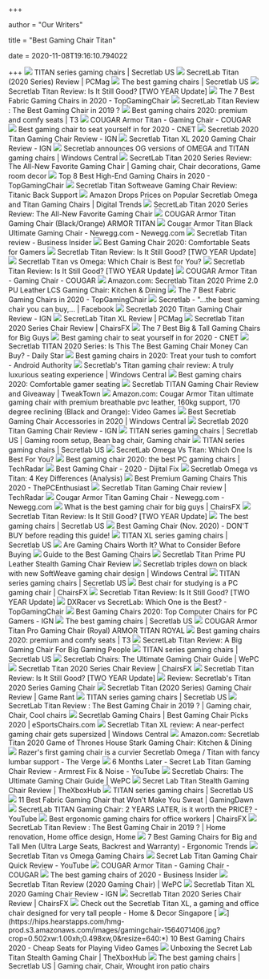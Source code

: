 +++
        
author = "Our Writers"
        
title = "Best Gaming Chair Titan"
        
date = 2020-11-08T19:16:10.794022
        
+++
[ ![](https://cdn.shopify.com/s/files/1/1640/2231/files/turntable_2020_TT_pu_stealth_2-min.jpg?v=9843528053165830621)](https://cdn.shopify.com/s/files/1/1640/2231/files/turntable_2020_TT_pu_stealth_2-min.jpg?v=9843528053165830621) TITAN series gaming chairs | Secretlab US
[ ![](https://i.pcmag.com/imagery/reviews/00yJS0v45fMMdRvhAp53QsN-4..1569474653.jpg)](https://i.pcmag.com/imagery/reviews/00yJS0v45fMMdRvhAp53QsN-4..1569474653.jpg) SecretLab Titan (2020 Series) Review | PCMag
[ ![](https://cdn.shopify.com/s/files/1/1640/2231/t/296/assets/home-about-min.jpg?v=15469314744188955009)](https://cdn.shopify.com/s/files/1/1640/2231/t/296/assets/home-about-min.jpg?v=15469314744188955009) The best gaming chairs | Secretlab US
[ ![](https://techguided.com/wp-content/uploads/2018/02/SecretLab-Titan-Chair.jpg)](https://techguided.com/wp-content/uploads/2018/02/SecretLab-Titan-Chair.jpg) Secretlab Titan Review: Is It Still Good? [TWO YEAR Update]
[ ![](https://topgamingchair.com/wp-content/uploads/2018/12/SecretLab-Titan-684x1024.jpg)](https://topgamingchair.com/wp-content/uploads/2018/12/SecretLab-Titan-684x1024.jpg) The 7 Best Fabric Gaming Chairs in 2020 - TopGamingChair
[ ![](https://topgamingchair.com/wp-content/uploads/2019/01/SecretLab-Version.png)](https://topgamingchair.com/wp-content/uploads/2019/01/SecretLab-Version.png) SecretLab Titan Review : The Best Gaming Chair in 2019 ?
[ ![](https://cdn.mos.cms.futurecdn.net/zxPvL2EJDGyt78Yqh2EvQP.jpg)](https://cdn.mos.cms.futurecdn.net/zxPvL2EJDGyt78Yqh2EvQP.jpg) Best gaming chairs 2020: premium and comfy seats | T3
[ ![](https://cougargaming.com/_cgrwdr_/wwdpp/wp-content/uploads/2018/07/ARMOR-TITAN_Banner-image-2.png)](https://cougargaming.com/_cgrwdr_/wwdpp/wp-content/uploads/2018/07/ARMOR-TITAN_Banner-image-2.png) COUGAR Armor Titan - Gaming Chair - COUGAR
[ ![](https://cnet2.cbsistatic.com/img/OZqVv7-FZQ_0c6N2XUITVIbMpgo=/1200x675/2019/07/19/f6bba4b3-a9c8-4780-9a5f-3083a87fb16f/49-gaming-chairs.jpg)](https://cnet2.cbsistatic.com/img/OZqVv7-FZQ_0c6N2XUITVIbMpgo=/1200x675/2019/07/19/f6bba4b3-a9c8-4780-9a5f-3083a87fb16f/49-gaming-chairs.jpg) Best gaming chair to seat yourself in for 2020 - CNET
[ ![](https://assets1.ignimgs.com/2019/06/25/titanthumb-1561499406065.png)](https://assets1.ignimgs.com/2019/06/25/titanthumb-1561499406065.png) Secretlab 2020 Titan Gaming Chair Review - IGN
[ ![](https://assets1.ignimgs.com/2020/02/25/blogroll-1582591571078.jpg)](https://assets1.ignimgs.com/2020/02/25/blogroll-1582591571078.jpg) Secretlab Titan XL 2020 Gaming Chair Review - IGN
[ ![](https://www.windowscentral.com/sites/wpcentral.com/files/styles/large/public/field/image/2020/01/secretlab-titan-og-4-3.jpg)](https://www.windowscentral.com/sites/wpcentral.com/files/styles/large/public/field/image/2020/01/secretlab-titan-og-4-3.jpg) Secretlab announces OG versions of OMEGA and TITAN gaming chairs | Windows  Central
[ ![](https://i.pinimg.com/originals/80/6c/5d/806c5dbfeb684614402a864bee512de1.jpg)](https://i.pinimg.com/originals/80/6c/5d/806c5dbfeb684614402a864bee512de1.jpg) SecretLab Titan 2020 Series Review: The All-New Favorite Gaming Chair | Gaming  chair, Chair decorations, Game room decor
[ ![](https://topgamingchair.com/wp-content/uploads/2019/03/05-e1551956103900.jpg)](https://topgamingchair.com/wp-content/uploads/2019/03/05-e1551956103900.jpg) Top 8 Best High-End Gaming Chairs in 2020 - TopGamingChair
[ ![](https://thumbor.forbes.com/thumbor/960x0/https%3A%2F%2Fblogs-images.forbes.com%2Fmitchwallace%2Ffiles%2F2018%2F11%2FOMEGA-2018-SoftWeave-Cookies-Cream.jpg)](https://thumbor.forbes.com/thumbor/960x0/https%3A%2F%2Fblogs-images.forbes.com%2Fmitchwallace%2Ffiles%2F2018%2F11%2FOMEGA-2018-SoftWeave-Cookies-Cream.jpg) Secretlab Titan Softweave Gaming Chair Review: Titanic Back Support
[ ![](https://icdn2.digitaltrends.com/image/digitaltrends/secret-lab-gaming-chairs.jpg)](https://icdn2.digitaltrends.com/image/digitaltrends/secret-lab-gaming-chairs.jpg) Amazon Drops Prices on Popular Secretlab Omega and Titan Gaming Chairs |  Digital Trends
[ ![](https://topgamingchair.com/wp-content/uploads/2019/06/20190604_154235-768x1024.jpg)](https://topgamingchair.com/wp-content/uploads/2019/06/20190604_154235-768x1024.jpg) SecretLab Titan 2020 Series Review: The All-New Favorite Gaming Chair
[ ![](https://static.bhphoto.com/images/images2500x2500/cougar_armor_titan_orange_armor_titan_gaming_chair_1549921607000_1457980.jpg)](https://static.bhphoto.com/images/images2500x2500/cougar_armor_titan_orange_armor_titan_gaming_chair_1549921607000_1457980.jpg) COUGAR Armor Titan Gaming Chair (Black/Orange) ARMOR TITAN
[ ![](https://c1.neweggimages.com/ProductImage/26-567-035-V01.jpg)](https://c1.neweggimages.com/ProductImage/26-567-035-V01.jpg) Cougar Armor Titan Black Ultimate Gaming Chair - Newegg.com - Newegg.com
[ ![](https://i.insider.com/5f972cc9f21803001222c0bb?width=600&format=jpeg&auto=webp)](https://i.insider.com/5f972cc9f21803001222c0bb?width=600&format=jpeg&auto=webp) Secretlab Titan review - Business Insider
[ ![](https://www.techadvisor.co.uk/cmsdata/slideshow/3641761/best-gaming-chairs-uk_thumb1200_4-3.jpg)](https://www.techadvisor.co.uk/cmsdata/slideshow/3641761/best-gaming-chairs-uk_thumb1200_4-3.jpg) Best Gaming Chair 2020: Comfortable Seats for Gamers
[ ![](https://techguided.com/wp-content/uploads/2018/02/Titan-Ash-Gaming-Chair.jpg)](https://techguided.com/wp-content/uploads/2018/02/Titan-Ash-Gaming-Chair.jpg) Secretlab Titan Review: Is It Still Good? [TWO YEAR Update]
[ ![](https://i.ytimg.com/vi/QMRdwyJI0ys/maxresdefault.jpg)](https://i.ytimg.com/vi/QMRdwyJI0ys/maxresdefault.jpg) Secretlab Titan vs Omega: Which Chair is Best for You?
[ ![](https://techguided.com/wp-content/uploads/2018/02/Secretlab-Titan-Review-Update.jpg)](https://techguided.com/wp-content/uploads/2018/02/Secretlab-Titan-Review-Update.jpg) Secretlab Titan Review: Is It Still Good? [TWO YEAR Update]
[ ![](https://cougargaming.com/_cgrwdr_/wwdpp/wp-content/uploads/2018/07/ARMOR-TITAN_Banner-image-1-1.png)](https://cougargaming.com/_cgrwdr_/wwdpp/wp-content/uploads/2018/07/ARMOR-TITAN_Banner-image-1-1.png) COUGAR Armor Titan - Gaming Chair - COUGAR
[ ![](https://images-na.ssl-images-amazon.com/images/I/61sFBQonpuL._AC_SL1500_.jpg)](https://images-na.ssl-images-amazon.com/images/I/61sFBQonpuL._AC_SL1500_.jpg) Amazon.com: Secretlab Titan 2020 Prime 2.0 PU Leather LCS Gaming Chair:  Kitchen & Dining
[ ![](https://topgamingchair.com/wp-content/uploads/2018/12/SecretLab_Omega_Titan-tissu-1024x731.jpg)](https://topgamingchair.com/wp-content/uploads/2018/12/SecretLab_Omega_Titan-tissu-1024x731.jpg) The 7 Best Fabric Gaming Chairs in 2020 - TopGamingChair
[ ![](https://lookaside.fbsbx.com/lookaside/crawler/media/?media_id=1901057900177501)](https://lookaside.fbsbx.com/lookaside/crawler/media/?media_id=1901057900177501) Secretlab - "...the best gaming chair you can buy,... | Facebook
[ ![](https://oyster.ignimgs.com/wordpress/stg.ign.com/2019/06/Titan-2-720x480.jpg?fit=bounds&width=640&height=480)](https://oyster.ignimgs.com/wordpress/stg.ign.com/2019/06/Titan-2-720x480.jpg?fit=bounds&width=640&height=480) Secretlab 2020 Titan Gaming Chair Review - IGN
[ ![](https://i.pcmag.com/imagery/reviews/00diqjl9QViajw4X4g9JalE-1.fit_lim.size_985x1717.v_1576199356.jpg)](https://i.pcmag.com/imagery/reviews/00diqjl9QViajw4X4g9JalE-1.fit_lim.size_985x1717.v_1576199356.jpg) SecretLab Titan XL Review | PCMag
[ ![](https://chairsfx.com/wp-content/uploads/2020/06/secretlab-titan-2020-review-pink.jpg)](https://chairsfx.com/wp-content/uploads/2020/06/secretlab-titan-2020-review-pink.jpg) Secretlab Titan 2020 Series Chair Review | ChairsFX
[ ![](https://techguided.com/wp-content/uploads/2019/09/Best-Big-Tall-Gaming-Chairs-for-Big-Guys.jpg)](https://techguided.com/wp-content/uploads/2019/09/Best-Big-Tall-Gaming-Chairs-for-Big-Guys.jpg) The 7 Best Big & Tall Gaming Chairs for Big Guys
[ ![](https://cnet1.cbsistatic.com/img/XMqpDNEIgbT8rrAyeK3fTGhcYXE=/940x528/2019/07/19/b532e023-c620-4a98-9276-6dedba63980b/dxracer-drifting.jpg)](https://cnet1.cbsistatic.com/img/XMqpDNEIgbT8rrAyeK3fTGhcYXE=/940x528/2019/07/19/b532e023-c620-4a98-9276-6dedba63980b/dxracer-drifting.jpg) Best gaming chair to seat yourself in for 2020 - CNET
[ ![](https://i2-prod.dailystar.co.uk/incoming/article20594163.ece/ALTERNATES/s1200b/1685048)](https://i2-prod.dailystar.co.uk/incoming/article20594163.ece/ALTERNATES/s1200b/1685048) Secretlab TITAN 2020 Series: Is This The Best Gaming Chair Money Can Buy? -  Daily Star
[ ![](https://cdn57.androidauthority.net/wp-content/uploads/2019/11/Secretlab-Omega-gaming-chair.jpg)](https://cdn57.androidauthority.net/wp-content/uploads/2019/11/Secretlab-Omega-gaming-chair.jpg) Best gaming chairs in 2020: Treat your tush to comfort - Android Authority
[ ![](https://www.windowscentral.com/sites/wpcentral.com/files/styles/large_wm_brw/public/field/image/2017/10/secretlab-titan-chair-hero.jpg?itok=UZjvij-m)](https://www.windowscentral.com/sites/wpcentral.com/files/styles/large_wm_brw/public/field/image/2017/10/secretlab-titan-chair-hero.jpg?itok=UZjvij-m) Secretlab's Titan gaming chair review: A truly luxurious seating experience  | Windows Central
[ ![](https://cdn.pocket-lint.com/r/s/1200x/assets/images/153220-gadgets-news-buyer-s-guide-best-gaming-chairs-image8-q8iofvwxeb.jpg)](https://cdn.pocket-lint.com/r/s/1200x/assets/images/153220-gadgets-news-buyer-s-guide-best-gaming-chairs-image8-q8iofvwxeb.jpg) Best gaming chairs 2020: Comfortable gamer seating
[ ![](https://www.tweaktown.com/images/content/7/9/7983_03_secretlab-titan-gaming-chair-overwatch-companion.png)](https://www.tweaktown.com/images/content/7/9/7983_03_secretlab-titan-gaming-chair-overwatch-companion.png) Secretlab TITAN Gaming Chair Review and Giveaway | TweakTown
[ ![](https://images-na.ssl-images-amazon.com/images/I/61lNRfcCXVL._AC_SX522_.jpg)](https://images-na.ssl-images-amazon.com/images/I/61lNRfcCXVL._AC_SX522_.jpg) Amazon.com: Cougar Armor Titan ultimate gaming chair with premium  breathable pvc leather, 160kg support, 170 degree reclining (Black and  Orange): Video Games
[ ![](https://www.windowscentral.com/sites/wpcentral.com/files/styles/large/public/field/image/2019/11/secretlab-titan-xl-and-omega-front.jpg)](https://www.windowscentral.com/sites/wpcentral.com/files/styles/large/public/field/image/2019/11/secretlab-titan-xl-and-omega-front.jpg) Best Secretlab Gaming Chair Accessories in 2020 | Windows Central
[ ![](https://oyster.ignimgs.com/wordpress/stg.ign.com/2019/06/Titan--720x480.jpg)](https://oyster.ignimgs.com/wordpress/stg.ign.com/2019/06/Titan--720x480.jpg) Secretlab 2020 Titan Gaming Chair Review - IGN
[ ![](https://i.pinimg.com/736x/bc/ec/cb/bceccb094c0c04f832e3ac2bdb4c2d65.jpg)](https://i.pinimg.com/736x/bc/ec/cb/bceccb094c0c04f832e3ac2bdb4c2d65.jpg) TITAN series gaming chairs | Secretlab US | Gaming room setup, Bean bag  chair, Gaming chair
[ ![](https://cdn.shopify.com/s/files/1/1640/2231/files/sub_2020_TT_lec-03-min.jpg?v=3729453213590270138)](https://cdn.shopify.com/s/files/1/1640/2231/files/sub_2020_TT_lec-03-min.jpg?v=3729453213590270138) TITAN series gaming chairs | Secretlab US
[ ![](https://topgamingchair.com/wp-content/uploads/2020/01/Banner-Omega-vs-Titan.png)](https://topgamingchair.com/wp-content/uploads/2020/01/Banner-Omega-vs-Titan.png) SecretLab Omega Vs Titan: Which One Is Best For You?
[ ![](https://cdn.mos.cms.futurecdn.net/8uyuPRKS2svHBhMZkZYkFg.jpg)](https://cdn.mos.cms.futurecdn.net/8uyuPRKS2svHBhMZkZYkFg.jpg) Best gaming chair 2020: the best PC gaming chairs | TechRadar
[ ![](https://www.dijitalfix.com/wp-content/uploads/2019/10/maxresdefault-1.jpg)](https://www.dijitalfix.com/wp-content/uploads/2019/10/maxresdefault-1.jpg) Best Gaming Chair - 2020 - Dijital Fix
[ ![](https://gamingchairshunter.com/wp-content/uploads/secretlab-titan-vs-omega.jpg)](https://gamingchairshunter.com/wp-content/uploads/secretlab-titan-vs-omega.jpg) Secretlab Omega vs Titan: 4 Key Differences (Analysis)
[ ![](https://cdn.thepcenthusiast.com/wp-content/uploads/2019/05/most-comfortable-best-gaming-chairs-1024x768.jpg)](https://cdn.thepcenthusiast.com/wp-content/uploads/2019/05/most-comfortable-best-gaming-chairs-1024x768.jpg) Best Premium Gaming Chairs This 2020 - ThePCEnthusiast
[ ![](https://cdn.mos.cms.futurecdn.net/K4yc4MyLhNs3xzuZoyVPV6.jpg)](https://cdn.mos.cms.futurecdn.net/K4yc4MyLhNs3xzuZoyVPV6.jpg) Secretlab Titan Gaming Chair review | TechRadar
[ ![](https://images10.newegg.com/BizIntell/item/26/567/26-567-036/features-layout-18_030919.png)](https://images10.newegg.com/BizIntell/item/26/567/26-567-036/features-layout-18_030919.png) Cougar Armor Titan Gaming Chair - Newegg.com - Newegg.com
[ ![](https://chairsfx.com/wp-content/uploads/2020/03/best-400-lbs-gaming-chairs.jpg)](https://chairsfx.com/wp-content/uploads/2020/03/best-400-lbs-gaming-chairs.jpg) What is the best gaming chair for big guys | ChairsFX
[ ![](https://techguided.com/wp-content/uploads/2018/02/Secretlab-Titan-Black.jpg)](https://techguided.com/wp-content/uploads/2018/02/Secretlab-Titan-Black.jpg) Secretlab Titan Review: Is It Still Good? [TWO YEAR Update]
[ ![](https://pbs.twimg.com/media/Dsc1_vpWoAAg10P.jpg)](https://pbs.twimg.com/media/Dsc1_vpWoAAg10P.jpg) The best gaming chairs | Secretlab US
[ ![](https://cdn-5e320f64f911c80ca0df5eef.closte.com/wp-content/uploads/2019/10/Best-Gaming-Chair-2019.png)](https://cdn-5e320f64f911c80ca0df5eef.closte.com/wp-content/uploads/2019/10/Best-Gaming-Chair-2019.png) Best Gaming Chair (Nov. 2020) - DON'T BUY before reading this guide!
[ ![](https://cdn.shopify.com/s/files/1/1640/2231/files/turntable_2020_TTXL_pu_stealth_8-min.jpg?v=16511315250408754187)](https://cdn.shopify.com/s/files/1/1640/2231/files/turntable_2020_TTXL_pu_stealth_8-min.jpg?v=16511315250408754187) TITAN XL series gaming chairs | Secretlab US
[ ![](https://i.ytimg.com/vi/G7MTlS4aJTo/maxresdefault.jpg)](https://i.ytimg.com/vi/G7MTlS4aJTo/maxresdefault.jpg) Are Gaming Chairs Worth It? What to Consider Before Buying
[ ![](https://storage.tweakreviews.com/gaming%20chair/Guide%20to%20the%20Best%20Gaming%20Chairs/tweak_dk_secretlab_titan_softweave_cookies_&_cream_gamer_stol_27.jpg)](https://storage.tweakreviews.com/gaming%20chair/Guide%20to%20the%20Best%20Gaming%20Chairs/tweak_dk_secretlab_titan_softweave_cookies_&_cream_gamer_stol_27.jpg) Guide to the Best Gaming Chairs
[ ![](http://www.easechair.com/sites/default/files/styles/large/public/products/secretlab-titan-prime/Secretlab-Titan-Prime-PU-Leather-Stealth-Gaming-Chair-_6.jpg?itok=ZjAattN2)](http://www.easechair.com/sites/default/files/styles/large/public/products/secretlab-titan-prime/Secretlab-Titan-Prime-PU-Leather-Stealth-Gaming-Chair-_6.jpg?itok=ZjAattN2) Secretlab Titan Prime PU Leather Stealth Gaming Chair Review
[ ![](https://www.windowscentral.com/sites/wpcentral.com/files/styles/large/public/field/image/2020/08/secretlab-triple-black-softweave-press.jpg)](https://www.windowscentral.com/sites/wpcentral.com/files/styles/large/public/field/image/2020/08/secretlab-triple-black-softweave-press.jpg) Secretlab triples down on black with new SoftWeave gaming chair design |  Windows Central
[ ![](https://cdn.shopify.com/s/files/1/1640/2231/files/sub_2020_overwatch01-min.jpg?v=13343479698336698127)](https://cdn.shopify.com/s/files/1/1640/2231/files/sub_2020_overwatch01-min.jpg?v=13343479698336698127) TITAN series gaming chairs | Secretlab US
[ ![](https://chairsfx.com/wp-content/uploads/2020/01/secretlab-titan-competition.jpg)](https://chairsfx.com/wp-content/uploads/2020/01/secretlab-titan-competition.jpg) Best chair for studying is a PC gaming chair | ChairsFX
[ ![](https://techguided.com/wp-content/uploads/2018/02/Titan-Gaming-Chairs-Flatter-Base.jpg)](https://techguided.com/wp-content/uploads/2018/02/Titan-Gaming-Chairs-Flatter-Base.jpg) Secretlab Titan Review: Is It Still Good? [TWO YEAR Update]
[ ![](https://topgamingchair.com/wp-content/uploads/2019/03/Thumbnails-v2-DXRacervsSecretLab.jpg)](https://topgamingchair.com/wp-content/uploads/2019/03/Thumbnails-v2-DXRacervsSecretLab.jpg) DXRacer vs SecretLab: Which One is the Best? - TopGamingChair
[ ![](https://assets-prd.ignimgs.com/2020/06/03/6-1591195502535.jpg)](https://assets-prd.ignimgs.com/2020/06/03/6-1591195502535.jpg) Best Gaming Chairs 2020: Top Computer Chairs for PC Gamers - IGN
[ ![](https://cdn.shopify.com/s/files/1/1640/2231/files/turntable_2020_OM_pu_stark_2-min_250x.jpg?v=5236816736674398847)](https://cdn.shopify.com/s/files/1/1640/2231/files/turntable_2020_OM_pu_stark_2-min_250x.jpg?v=5236816736674398847) The best gaming chairs | Secretlab US
[ ![](https://static.bhphoto.com/images/images2000x2000/1580752337_1543113.jpg)](https://static.bhphoto.com/images/images2000x2000/1580752337_1543113.jpg) COUGAR Armor Titan Pro Gaming Chair (Royal) ARMOR TITAN ROYAL
[ ![](https://cdn.mos.cms.futurecdn.net/G74TKEpYcbaNoKnmjbJfPD.jpg)](https://cdn.mos.cms.futurecdn.net/G74TKEpYcbaNoKnmjbJfPD.jpg) Best gaming chairs 2020: premium and comfy seats | T3
[ ![](https://i.kinja-img.com/gawker-media/image/upload/c_fill,f_auto,fl_progressive,g_center,h_675,pg_1,q_80,w_1200/bvufli9pk57qqahwnj10.jpg)](https://i.kinja-img.com/gawker-media/image/upload/c_fill,f_auto,fl_progressive,g_center,h_675,pg_1,q_80,w_1200/bvufli9pk57qqahwnj10.jpg) SecretLab Titan Review: A Big Gaming Chair For Big Gaming People
[ ![](https://cdn.shopify.com/s/files/1/1640/2231/files/sub_2020_TT_lec-04-min.jpg?v=10206703191998143072)](https://cdn.shopify.com/s/files/1/1640/2231/files/sub_2020_TT_lec-04-min.jpg?v=10206703191998143072) TITAN series gaming chairs | Secretlab US
[ ![](https://www.wepc.com/wp-content/uploads/2020/03/Best-Secretlab-Gaming-Chairs-1-1200x675.jpg)](https://www.wepc.com/wp-content/uploads/2020/03/Best-Secretlab-Gaming-Chairs-1-1200x675.jpg) Secretlab Chairs: The Ultimate Gaming Chair Guide | WePC
[ ![](https://chairsfx.com/wp-content/uploads/2020/04/secretlab-chair-dimensions.jpg)](https://chairsfx.com/wp-content/uploads/2020/04/secretlab-chair-dimensions.jpg) Secretlab Titan 2020 Series Chair Review | ChairsFX
[ ![](https://techguided.com/wp-content/uploads/2018/02/Comparing-the-Titan-to-Other-Racing-Style-Chairs.jpg)](https://techguided.com/wp-content/uploads/2018/02/Comparing-the-Titan-to-Other-Racing-Style-Chairs.jpg) Secretlab Titan Review: Is It Still Good? [TWO YEAR Update]
[ ![](https://mlpnk72yciwc.i.optimole.com/cqhiHLc.WqA8~2eefa/w:600/h:600/q:75/https://bleedingcool.com/wp-content/uploads/2019/07/secretlab-titan-2020-model-2.jpg)](https://mlpnk72yciwc.i.optimole.com/cqhiHLc.WqA8~2eefa/w:600/h:600/q:75/https://bleedingcool.com/wp-content/uploads/2019/07/secretlab-titan-2020-model-2.jpg) Review: Secretlab's Titan 2020 Series Gaming Chair
[ ![](https://static2.gamerantimages.com/wordpress/wp-content/uploads/2020/08/secretlab-titan-chair-review.jpg?q=50&fit=crop&w=960&h=500)](https://static2.gamerantimages.com/wordpress/wp-content/uploads/2020/08/secretlab-titan-chair-review.jpg?q=50&fit=crop&w=960&h=500) Secretlab Titan (2020 Series) Gaming Chair Review | Game Rant
[ ![](https://cdn.shopify.com/s/files/1/1640/2231/files/sub_2020_astralis01-min.jpg?v=18392640717711724743)](https://cdn.shopify.com/s/files/1/1640/2231/files/sub_2020_astralis01-min.jpg?v=18392640717711724743) TITAN series gaming chairs | Secretlab US
[ ![](https://i.pinimg.com/originals/33/86/86/3386869d2d68c4bc3feda4e1b0411590.png)](https://i.pinimg.com/originals/33/86/86/3386869d2d68c4bc3feda4e1b0411590.png) SecretLab Titan Review : The Best Gaming Chair in 2019 ? | Gaming chair,  Chair, Cool chairs
[ ![](https://cdn.shopify.com/s/files/1/1209/1988/articles/secretlab-best-gaming-chairs-2020-review.jpg?v=1585851375)](https://cdn.shopify.com/s/files/1/1209/1988/articles/secretlab-best-gaming-chairs-2020-review.jpg?v=1585851375) Secretlab Gaming Chairs | Best Gaming Chair Picks 2020 | eSportsChairs.com
[ ![](https://www.windowscentral.com/sites/wpcentral.com/files/styles/large_wm_brw/public/field/image/2019/11/secretlab-titan-xl-hero.jpg?itok=WooPY8JN)](https://www.windowscentral.com/sites/wpcentral.com/files/styles/large_wm_brw/public/field/image/2019/11/secretlab-titan-xl-hero.jpg?itok=WooPY8JN) Secretlab Titan XL review: A near-perfect gaming chair gets supersized |  Windows Central
[ ![](https://images-na.ssl-images-amazon.com/images/I/61VyXy5-F5L._AC_SL1500_.jpg)](https://images-na.ssl-images-amazon.com/images/I/61VyXy5-F5L._AC_SL1500_.jpg) Amazon.com: Secretlab Titan 2020 Game of Thrones House Stark Gaming Chair:  Kitchen & Dining
[ ![](https://cdn.vox-cdn.com/thumbor/XIpo9wrJa4CJgaBDIqbjRf64zjE=/1400x1050/filters:format(jpeg)/cdn.vox-cdn.com/uploads/chorus_asset/file/21950377/iskur_2.jpg)](https://cdn.vox-cdn.com/thumbor/XIpo9wrJa4CJgaBDIqbjRf64zjE=/1400x1050/filters:format(jpeg)/cdn.vox-cdn.com/uploads/chorus_asset/file/21950377/iskur_2.jpg) Razer's first gaming chair is a curvier Secretlab Omega / Titan with fancy  lumbar support - The Verge
[ ![](https://i.ytimg.com/vi/afn8nfNk64M/maxresdefault.jpg)](https://i.ytimg.com/vi/afn8nfNk64M/maxresdefault.jpg) 6 Months Later - Secret Lab Titan Gaming Chair Review - Armrest Fix & Noise  - YouTube
[ ![](https://www.wepc.com/wp-content/uploads/2020/03/Best-Secretlab-Gaming-Chairs-Color-TitanXL.jpg)](https://www.wepc.com/wp-content/uploads/2020/03/Best-Secretlab-Gaming-Chairs-Color-TitanXL.jpg) Secretlab Chairs: The Ultimate Gaming Chair Guide | WePC
[ ![](https://i0.wp.com/www.thexboxhub.com/wp-content/uploads/2017/10/Secret-Lab-Titan-Stealth-Main.jpg?fit=640%2C360&ssl=1)](https://i0.wp.com/www.thexboxhub.com/wp-content/uploads/2017/10/Secret-Lab-Titan-Stealth-Main.jpg?fit=640%2C360&ssl=1) Secret Lab Titan Stealth Gaming Chair Review | TheXboxHub
[ ![](https://cdn.shopify.com/s/files/1/1640/2231/files/sub_2020_TT_bop-04-min.jpg?v=4583079080038344514)](https://cdn.shopify.com/s/files/1/1640/2231/files/sub_2020_TT_bop-04-min.jpg?v=4583079080038344514) TITAN series gaming chairs | Secretlab US
[ ![](https://mlwlumgf6eiv.i.optimole.com/TsMJlWI-3LGiF7Nk/w:1024/h:576/q:auto/https://gamingdawn.com/wp-content/uploads/2020/08/best-fabric-gaming-chair.jpg)](https://mlwlumgf6eiv.i.optimole.com/TsMJlWI-3LGiF7Nk/w:1024/h:576/q:auto/https://gamingdawn.com/wp-content/uploads/2020/08/best-fabric-gaming-chair.jpg) 11 Best Fabric Gaming Chair that Won't Make You Sweat | GamingDawn
[ ![](https://i.ytimg.com/vi/em7k7xjlbnQ/maxresdefault.jpg)](https://i.ytimg.com/vi/em7k7xjlbnQ/maxresdefault.jpg) SecretLab TITAN Gaming Chair: 2 YEARS LATER, is it worth the PRICE? -  YouTube
[ ![](https://chairsfx.com/wp-content/uploads/2020/09/gaming-office-chairs-intro.jpg)](https://chairsfx.com/wp-content/uploads/2020/09/gaming-office-chairs-intro.jpg) Best ergonomic gaming chairs for office workers | ChairsFX
[ ![](https://i.pinimg.com/736x/83/63/52/83635237abc4db3315e8246d8d96b663.jpg)](https://i.pinimg.com/736x/83/63/52/83635237abc4db3315e8246d8d96b663.jpg) SecretLab Titan Review : The Best Gaming Chair in 2019 ? | Home renovation,  Home office design, Home
[ ![](http://ergonomictrends.com/wp-content/uploads/2019/02/best-gaming-chairs-big-tall-men.jpg)](http://ergonomictrends.com/wp-content/uploads/2019/02/best-gaming-chairs-big-tall-men.jpg) 7 Best Gaming Chairs for Big and Tall Men (Ultra Large Seats, Backrest and  Warranty) - Ergonomic Trends
[ ![](https://gamingchairexpert.com/wp-content/uploads/2019/12/titan-vs-omega.jpg)](https://gamingchairexpert.com/wp-content/uploads/2019/12/titan-vs-omega.jpg) Secretlab Titan vs Omega Gaming Chairs
[ ![](https://i.ytimg.com/vi/Rz1mSBe6W6o/maxresdefault.jpg)](https://i.ytimg.com/vi/Rz1mSBe6W6o/maxresdefault.jpg) Secret Lab Titan Gaming Chair Quick Review - YouTube
[ ![](https://cougargaming.com/_cgrwdr_/wwdpp/wp-content/uploads/2018/07/ARMOR-TITAN_armor_comfort_01.png)](https://cougargaming.com/_cgrwdr_/wwdpp/wp-content/uploads/2018/07/ARMOR-TITAN_armor_comfort_01.png) COUGAR Armor Titan - Gaming Chair - COUGAR
[ ![](https://i.insider.com/5ebc372642278d07066b89c6?width=1136&format=jpeg)](https://i.insider.com/5ebc372642278d07066b89c6?width=1136&format=jpeg) The best gaming chairs of 2020 - Business Insider
[ ![](https://www.wepc.com/wp-content/uploads/2020/02/Secretlab-Titan-2020-Gaming-Chair-Review-1200x675.jpg)](https://www.wepc.com/wp-content/uploads/2020/02/Secretlab-Titan-2020-Gaming-Chair-Review-1200x675.jpg) Secretlab Titan Review (2020 Gaming Chair) | WePC
[ ![](https://oyster.ignimgs.com/wordpress/stg.ign.com/2020/02/Secretlab-Titan-XL-5.jpg)](https://oyster.ignimgs.com/wordpress/stg.ign.com/2020/02/Secretlab-Titan-XL-5.jpg) Secretlab Titan XL 2020 Gaming Chair Review - IGN
[ ![](https://chairsfx.com/wp-content/uploads/2019/06/titan-pu-leather-options.jpg)](https://chairsfx.com/wp-content/uploads/2019/06/titan-pu-leather-options.jpg) Secretlab Titan 2020 Series Chair Review | ChairsFX
[ ![](https://media.homeanddecor.com.sg/public/2019/12/109323-secretlab-titan-xl.jpg)](https://media.homeanddecor.com.sg/public/2019/12/109323-secretlab-titan-xl.jpg) Check out the Secretlab Titan XL, a gaming and office chair designed for  very tall people - Home & Decor Singapore
[ ![](https://hips.hearstapps.com/hmg-prod.s3.amazonaws.com/images/gamingchair-1564071406.jpg?crop=0.502xw:1.00xh;0.498xw,0&resize=640:*)](https://hips.hearstapps.com/hmg-prod.s3.amazonaws.com/images/gamingchair-1564071406.jpg?crop=0.502xw:1.00xh;0.498xw,0&resize=640:*) 10 Best Gaming Chairs 2020 - Cheap Seats for Playing Video Games
[ ![](https://i.ytimg.com/vi/XhJp_BKd4o4/maxresdefault.jpg)](https://i.ytimg.com/vi/XhJp_BKd4o4/maxresdefault.jpg) Unboxing the Secret Lab Titan Stealth Gaming Chair | TheXboxHub
[ ![](https://i.pinimg.com/originals/35/b9/62/35b962679071fd10b05b206974a2c796.png)](https://i.pinimg.com/originals/35/b9/62/35b962679071fd10b05b206974a2c796.png) The best gaming chairs | Secretlab US | Gaming chair, Chair, Wrought iron  patio chairs
